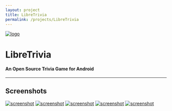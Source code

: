 ```yaml
---
layout: project
title: LibreTrivia
permalink: /projects/LibreTrivia
---
```


[![logo][logo]](https://github.com/tryton-vanmeer/LibreTrivia)
# LibreTrivia
#### An Open Source Trivia Game for Android
<!-- TODO: Setup F-Droid inclusion -->
<!-- [![fdroid][fdroid]](https://f-droid.org/packages/) -->

---

## Screenshots
[![screenshot][screenshot1]](https://raw.githubusercontent.com/tryton-vanmeer/LibreTrivia/master/fastlane/metadata/android/en-US/images/phoneScreenshots/1.png)
[![screenshot][screenshot2]](https://raw.githubusercontent.com/tryton-vanmeer/LibreTrivia/master/fastlane/metadata/android/en-US/images/phoneScreenshots/2.png)
[![screenshot][screenshot3]](https://raw.githubusercontent.com/tryton-vanmeer/LibreTrivia/master/fastlane/metadata/android/en-US/images/phoneScreenshots/3.png)
[![screenshot][screenshot4]](https://raw.githubusercontent.com/tryton-vanmeer/LibreTrivia/master/fastlane/metadata/android/en-US/images/phoneScreenshots/4.png)
[![screenshot][screenshot5]](https://raw.githubusercontent.com/tryton-vanmeer/LibreTrivia/master/fastlane/metadata/android/en-US/images/phoneScreenshots/5.png)


[logo]: https://raw.githubusercontent.com/tryton-vanmeer/LibreTrivia/master/app/src/main/web_hi_res_512.png
[fdroid]: https://f-droid.org/wiki/images/0/06/F-Droid-button_get-it-on.png
[screenshot1]: https://raw.githubusercontent.com/tryton-vanmeer/LibreTrivia/master/fastlane/metadata/android/en-US/images/phoneScreenshots/1.png "Screenshot 1"
[screenshot2]: https://raw.githubusercontent.com/tryton-vanmeer/LibreTrivia/master/fastlane/metadata/android/en-US/images/phoneScreenshots/2.png "Screenshot 2"
[screenshot3]: https://raw.githubusercontent.com/tryton-vanmeer/LibreTrivia/master/fastlane/metadata/android/en-US/images/phoneScreenshots/3.png "Screenshot 3"
[screenshot4]: https://raw.githubusercontent.com/tryton-vanmeer/LibreTrivia/master/fastlane/metadata/android/en-US/images/phoneScreenshots/4.png "Screenshot 4"
[screenshot5]: https://raw.githubusercontent.com/tryton-vanmeer/LibreTrivia/master/fastlane/metadata/android/en-US/images/phoneScreenshots/5.png "Screenshot 5"
